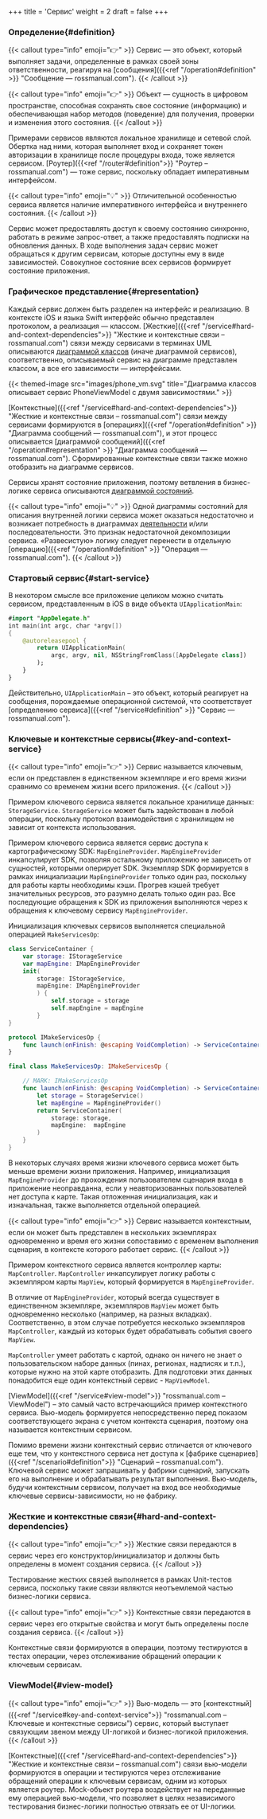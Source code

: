 +++
title = 'Сервис'
weight = 2
draft = false
+++

### Определение{#definition}

{{< callout type="info" emoji="👉" >}}
Сервис — это объект, который выполняет задачи, определенные в рамках своей зоны ответственности, реагируя на [сообщения]({{<ref "/operation#definition" >}} "Сообщение — rossmanual.com").
{{< /callout >}}

{{< callout type="info" emoji="👉" >}}
Объект — сущность в цифровом пространстве, способная сохранять свое состояние (информацию) и обеспечивающая набор методов (поведение) для получения, проверки и изменения этого состояния.
{{< /callout >}}

Примерами сервисов являются локальное хранилище и сетевой слой. Обертка над ними, которая выполняет вход и сохраняет токен авторизации в хранилище после процедуры входа, тоже является сервисом. [Роутер]({{<ref "/router#definition">}} "Роутер – rossmanual.com") — тоже сервис, поскольку обладает императивным интерфейсом.

{{< callout type="info" emoji="💡" >}}
Отличительной особенностью сервиса является наличие императивного интерфейса и внутреннего состояния.
{{< /callout >}}

Сервис может предоставлять доступ к своему состоянию синхронно, работать в режиме запрос-ответ, а также предоставлять подписки на обновления данных. В ходе выполнения задач сервис может обращаться к другим сервисам, которые доступны ему в виде зависимостей. Совокупное состояние всех сервисов формирует состояние приложения.

### Графическое представление{#representation}

Каждый сервис должен быть разделен на интерфейс и реализацию. В контексте iOS и языка Swift интерфейс обычно представлен протоколом, а реализация — классом. [Жесткие]({{<ref "/service#hard-and-context-dependencies">}} "Жесткие и контекстные связи – rossmanual.com") связи между сервисами в терминах UML описываются [диаграммой классов](https://ru.wikipedia.org/wiki/Диаграмма_классов "Диаграмма классов – Википедия") (иначе диаграммой сервисов), соответственно, описываемый сервис на диаграмме представлен классом, а все его зависимости — интерфейсами.

{{< themed-image src="images/phone_vm.svg" title="Диаграмма классов описывает сервис PhoneViewModel с двумя зависимостями." >}}

[Контекстные]({{<ref "/service#hard-and-context-dependencies">}} "Жесткие и контекстные связи – rossmanual.com") связи между сервисами формируются в [операциях]({{<ref "/operation#definition" >}} "Диаграмма сообщений — rossmanual.com"), и этот процесс описывается [диаграммой сообщений]({{<ref "/operation#representation" >}} "Диаграмма сообщений — rossmanual.com"). Сформированные контекстные связи также можно отобразить на диаграмме сервисов.

Сервисы хранят состояние приложения, поэтому ветвления в бизнес-логике сервиса описываются [диаграммой состояний](https://ru.wikipedia.org/wiki/Диаграмма_состояний_(UML) "Диаграмма состояний – Википедия").

{{< callout type="info" emoji="💡" >}}
Одной диаграммы состояний для описания внутренней логики сервиса может оказаться недостаточно и возникает потребность в диаграммах [деятельности](https://ru.wikipedia.org/wiki/Диаграмма_деятельности "Диаграмма деятельности — Википедия") и/или последовательности. Это признак недостаточной декомпозиции сервиса. «Развесистую» логику следует перенести в отдельную [операцию]({{<ref "/operation#definition" >}} "Операция — rossmanual.com").
{{< /callout >}}

### Стартовый сервис{#start-service}

В некотором смысле все приложение целиком можно считать сервисом, представленным в iOS в виде объекта `UIApplicationMain`:

``` swift
#import "AppDelegate.h"
int main(int argc, char *argv[])
{
    @autoreleasepool {
        return UIApplicationMain(
            argc, argv, nil, NSStringFromClass([AppDelegate class])
        );
    }
}


```

Действительно, `UIApplicationMain` – это объект, который реагирует на сообщения, порождаемые операционной системой, что соответствует [определению сервиса]({{<ref "/service#definition" >}} "Сервис — rossmanual.com").

### Ключевые и контекстные сервисы{#key-and-context-service}

{{< callout type="info" emoji="👉" >}}
Сервис называется ключевым, если он представлен в единственном экземпляре и его время жизни сравнимо со временем жизни всего приложения.
{{< /callout >}}

Примером ключевого сервиса является локальное хранилище данных: `StorageService`. `StorageService` может быть задействован в любой операции, поскольку протокол взаимодействия с хранилищем не зависит от контекста использования.

Примером ключевого сервиса является сервис доступа к картографическому SDK: `MapEngineProvider`. `MapEngineProvider` инкапсулирует SDK, позволяя остальному приложению не зависеть от сущностей, которыми оперирует SDK. Экземпляр SDK формируется в рамках инициализации `MapEngineProvider` только один раз, поскольку для работы карты необходимы кэши. Прогрев кэшей требует значительных ресурсов, это разумно делать только один раз. Все последующие обращения к SDK из приложения выполняются через к обращения к ключевому сервису `MapEngineProvider`.

Инициализация ключевых сервисов выполняется специальной операцией `MakeServicesOp`:

``` swift
class ServiceContainer {
    var storage: IStorageService
    var mapEngine: IMapEngineProvider
    init(
        storage: IStorageService,
        mapEngine: IMapEngineProvider
        ) {
            self.storage = storage
            self.mapEngine = mapEngine
        }
}

protocol IMakeServicesOp {
    func launch(onFinish: @escaping VoidCompletion) -> ServiceContainer
}

final class MakeServicesOp: IMakeServicesOp {

    // MARK: IMakeServicesOp
    func launch(onFinish: @escaping VoidCompletion) -> ServiceContainer {
        let storage = StorageService()
        let mapEngine = MapEngineProvider()
        return ServiceContainer(
            storage: storage,
            mapEngine:  mapEngine
        )
    }
}
```

В некоторых случаях время жизни ключевого сервиса может быть меньше времени жизни приложения. Например, инициализация `MapEngineProvider` до прохождения пользователем сценария входа в приложение неоправданна, если у неавторизованных пользователей нет доступа к карте. Такая отложенная инициализация, как и изначальная, также выполняется отдельной операцией.

{{< callout type="info" emoji="👉" >}}
Сервис называется контекстным, если он может быть представлен в нескольких экземплярах одновременно и время его жизни сопоставимо с временем выполнения сценария, в контексте которого работает сервис.
{{< /callout >}}

Примером контекстного сервиса является контроллер карты: `MapController`. `MapController` инкапсулирует логику работы с экземпляром карты `MapView`, который формируется в `MapEngineProvider`.

В отличие от `MapEngineProvider`, который всегда существует в единственном экземпляре, экземпляров `MapView` может быть одновременно несколько (например, на разных вкладках). Соответственно, в этом случае потребуется несколько экземпляров `MapController`, каждый из которых будет обрабатывать события своего `MapView`.

`MapController` умеет работать с картой, однако он ничего не знает о пользовательском наборе данных (пинах, регионах, надписях и т.п.), которые нужно на этой карте отобразить. Для подготовки этих данных понадобится еще один контекстный сервис - `MapViewModel`.

[ViewModel]({{<ref "/service#view-model">}} "rossmanual.com – ViewModel") – это самый часто встречающийся пример контекстного сервиса. Вью-модель  формируется непосредственно перед показом соответствующего экрана с учетом контекста сценария, поэтому она называется контекстным сервисом.

Помимо времени жизни контекстный сервис отличается от ключевого еще тем, что у контекстного сервиса нет доступа к [фабрике сценариев]({{<ref "/scenario#definition">}} "Сценарий – rossmanual.com"). Ключевой сервис может запрашивать у фабрики сценарий, запускать его на выполнение и обрабатывать результат выполнения. Вью-модель, будучи контекстным сервисом, получает на вход все необходимые ключевые сервисы-зависимости, но не фабрику.

### Жесткие и контекстные связи{#hard-and-context-dependencies}

{{< callout type="info" emoji="👉" >}}
Жесткие связи передаются в сервис через его конструктор/инициализатор и должны быть определены в момент создания сервиса.
{{< /callout >}}

Тестирование жестких связей выполняется в рамках Unit-тестов сервиса, поскольку такие связи являются неотъемлемой частью бизнес-логики сервиса.

{{< callout type="info" emoji="👉" >}}
Контекстные связи передаются в сервис через его открытые свойства и могут быть определены после создания сервиса.
{{< /callout >}}

Контекстные связи формируются в операции, поэтому тестируются в тестах операции, через отслеживание обращений операции к ключевым сервисам.

### ViewModel{#view-model}

{{< callout type="info" emoji="👉" >}}
Вью-модель — это [контекстный]({{<ref "/service#key-and-context-service">}} "rossmanual.com – Ключевые и контекстные сервисы") сервис, который выступает связующим звеном между UI-логикой и бизнес-логикой приложения.
{{< /callout >}}

[Контекстные]({{<ref "/service#hard-and-context-dependencies">}} "Жесткие и контекстные связи – rossmanual.com") связи вью-модели формируются в операции и тестируются через отслеживание обращений операции к ключевым сервисам, одним из которых является роутер. Mock-объект роутера воздействует на переданные ему операцией вью-модели, что позволяет в целях независимого тестирования бизнес-логики полностью отвязать ее от UI-логики.

